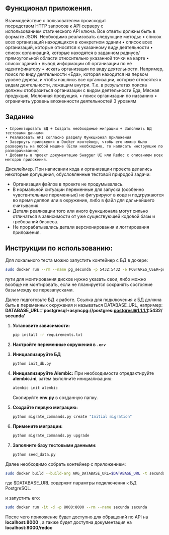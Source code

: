 ## Функционал приложения.
Взаимодействие с пользователем происходит посредством HTTP запросов к API серверу с использованием статического API ключа. Все ответы должны быть в формате JSON. Необходимо реализовать следующие методы:
    • список всех организаций находящихся в конкретном здании
    • список всех организаций, которые относятся к указанному виду деятельности
    • список организаций, которые находятся в заданном радиусе/прямоугольной области относительно указанной точки на карте
    • список зданий
    • вывод информации об организации по её идентификатору
    • искать организации по виду деятельности. Например, поиск по виду деятельности «Еда», которая находится на первом уровне дерева, и чтобы нашлись все организации, которые относятся к видам деятельности, лежащим внутри. Т.е. в результатах поиска должны отобразиться организации с видом деятельности Еда, Мясная продукция, Молочная продукция.
    • поиск организации по названию
    • ограничить уровень вложенности деятельностей 3 уровням

## Задание
    • Спроектировать БД + Создать необходимые миграции + Заполнить БД тестовыми данными
    • Реализовать API согласно разделу Функционал приложения
    • Завернуть приложения в Docker контейнер, чтобы его можно было развернуть на любой машине (Если необходимо, то написать инструкцию по разворачиванию)
    • Добавить в проект документацию Swagger UI или Redoc с описанием всех методов приложения.

Дисклеймер. При написании кода и организации проекта делались некоторые допущения, обусловленные тестовой природой задачи:
- Организация файлов в проекте не продумывалась.
- В нормальной ситуации переменные для запуска (особенно чувствительные переменные) не фигурируют в коде и подгружаются во время деплоя или в окружение, либо в файл для дальнейшего считывания.
- Детали реализации того или иного функционала могут сильно отличаться в зависимости от уже существующей кодовой базы и требований бизнеса.
- Не прорабатывались детали версионирования и логгирования приложения.

## Инструкции по использованию:

Для локального теста можно запустить контейнер с БД в докере:
```bash
sudo docker run --rm --name pg_secunda -p 5432:5432 -e POSTGRES_USER=postgres -e POSTGRES_PASSWORD=postgres -e POSTGRES_DB=secunda -e PGDATA=/var/lib/postgresql/data/pgdata -d -v /home/user/PG_secunda:/var/lib/postgresql/data postgres:17
```
пути для монтирования дисков нужно указать свои, либо можно вообще не монтировать, если не планируется сохранять состояние базы между ее перезапусками.

Далее подготовьте БД к работе. Ссылка для подключения к БД должна быть в переменных окружения и называться DATABASE_URL, например:
**DATABASE_URL='postgresql+asyncpg://postgres:postgres@1.1.1.1:5432/secunda'**

1. **Установите зависимости:**
   ```bash
   pip install -r requirements.txt
   ```

2. **Настройте переменные окружения в `.env`**

3. **Инициализируйте БД**
   ```bash
   python init_db.py 
   ```

4. **Инициализируйте Alembic:**
   При необходимости отредактируйте **alembic.ini**, затем выполните инициализацию:
   ```bash
   alembic init alembic
   ```
   Скопируйте **env.py** в созданную папку.

5. **Создайте первую миграцию:**
   ```bash
   python migrate_commands.py create "Initial migration"
   ```

6. **Примените миграции:**
   ```bash
   python migrate_commands.py upgrade
   ```

7. **Заполните базу тестовыми данными:**
   ```bash
   python seed_data.py
   ```
   
Далее необходимо собрать контейнер с приложением:
```bash
sudo docker build --build-arg ARG_DATABASE_URL=$DATABASE_URL -t secunda -f Dockerfile .
```
где $DATABASE_URL содержит парамтры подключения к БД PostgreSQL.

и запустить его:
```bash
sudo docker run -it -d -p 8000:8000 --rm --name secunda secunda
```

После чего приложение будет доступно для обращений по API на **localhost:8000** , а также будет доступна документация на **localhost:8000/redoc** 
